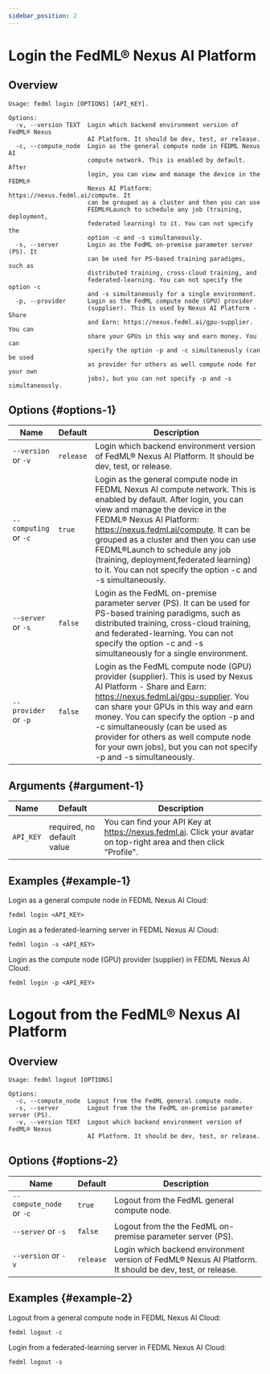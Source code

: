 ```yaml
---
sidebar_position: 2
---
```

# Login the FedML® Nexus AI Platform

## Overview
```
Usage: fedml login [OPTIONS] [API_KEY].

Options:
  -v, --version TEXT  Login which backend environment version of FedML® Nexus
                      AI Platform. It should be dev, test, or release.
  -c, --compute_node  Login as the general compute node in FEDML Nexus AI
                      compute network. This is enabled by default. After
                      login, you can view and manage the device in the FEDML®
                      Nexus AI Platform: https://nexus.fedml.ai/compute. It
                      can be grouped as a cluster and then you can use
                      FEDML®Launch to schedule any job (training, deployment,
                      federated learning) to it. You can not specify the
                      option -c and -s simultaneously.
  -s, --server        Login as the FedML on-premise parameter server (PS). It
                      can be used for PS-based training paradigms, such as
                      distributed training, cross-cloud training, and
                      federated-learning. You can not specify the option -c
                      and -s simultaneously for a single environment.
  -p, --provider      Login as the FedML compute node (GPU) provider
                      (supplier). This is used by Nexus AI Platform - Share
                      and Earn: https://nexus.fedml.ai/gpu-supplier. You can
                      share your GPUs in this way and earn money. You can
                      specify the option -p and -c simultaneously (can be used
                      as provider for others as well compute node for your own
                      jobs), but you can not specify -p and -s simultaneously.
```

## Options {#options-1}

| Name                  | Default   | Description                                                                                                                                                                                                                                                                                                                                                                                                      |
|-----------------------|-----------|------------------------------------------------------------------------------------------------------------------------------------------------------------------------------------------------------------------------------------------------------------------------------------------------------------------------------------------------------------------------------------------------------------------|
| `--version` or `-v`   | `release` | Login which backend environment version of FedML® Nexus AI Platform. It should be dev, test, or release.                                                                                                                                                                                                                                                                                                         |
| `--computing` or `-c` | `true`    | Login as the general compute node in FEDML Nexus AI compute network. This is enabled by default. After login, you can view and manage the device in the FEDML® Nexus AI Platform: https://nexus.fedml.ai/compute. It can be grouped as a cluster and then you can use FEDML®Launch to schedule any job (training, deployment,federated learning) to it. You can not specify the option -c and -s simultaneously. |
| `--server` or `-s`    | `false`   | Login as the FedML on-premise parameter server (PS). It can be used for PS-based training paradigms, such as distributed training, cross-cloud training, and federated-learning. You can not specify the option -c and -s simultaneously for a single environment.                                                                                                                                               |
| `--provider` or `-p`  | `false`   | Login as the FedML compute node (GPU) provider (supplier). This is used by Nexus AI Platform - Share and Earn: https://nexus.fedml.ai/gpu-supplier. You can share your GPUs in this way and earn money. You can specify the option -p and -c simultaneously (can be used as provider for others as well compute node for your own jobs), but you can not specify -p and -s simultaneously.                       |

## Arguments {#argument-1}
| Name                  | Default                    | Description                                                                                                        |
|-----------------------|----------------------------|--------------------------------------------------------------------------------------------------------------------|
| `API_KEY`             | required, no default value | You can find your API Key at https://nexus.fedml.ai. Click your avatar on top-right area and then click "Profile". |

## Examples {#example-1}

Login as a general compute node in FEDML Nexus AI Cloud:
```
fedml login <API_KEY>
```

Login as a federated-learning server in FEDML Nexus AI Cloud:
```
fedml login -s <API_KEY>
```

Login as the compute node (GPU) provider (supplier) in FEDML Nexus AI Cloud:
```
fedml login -p <API_KEY>
```

# Logout from the FedML® Nexus AI Platform

## Overview
```
Usage: fedml logout [OPTIONS]

Options:
  -c, --compute_node  Logout from the FedML general compute node.
  -s, --server        Logout from the the FedML on-premise parameter server (PS).
  -v, --version TEXT  Logout which backend environment version of FedML® Nexus
                      AI Platform. It should be dev, test, or release.
```


## Options {#options-2}

| Name                     | Default   | Description                                                                                                                                                                                                                                                                                                                                                                                                      |
|--------------------------|-----------|------------------------------------------------------------------------------------------------------------------------------------------------------------------------------------------------------------------------------------------------------------------------------------------------------------------------------------------------------------------------------------------------------------------|
| `--compute_node` or `-c` | `true`    | Logout from the FedML general compute node.                                                                                                                                                                                                                                                                                                                                                                      |
| `--server` or `-s`       | `false`   | Logout from the the FedML on-premise parameter server (PS).                                                                                                                                                                                                                                                                                                                                                      |
| `--version` or `-v`      | `release` | Login which backend environment version of FedML® Nexus AI Platform. It should be dev, test, or release.                                                                                                                                                                                                                                                                                                         |

## Examples {#example-2}

Logout from a general compute node in FEDML Nexus AI Cloud:
```
fedml logout -c
```

Login from a federated-learning server in FEDML Nexus AI Cloud:
```
fedml logout -s
```